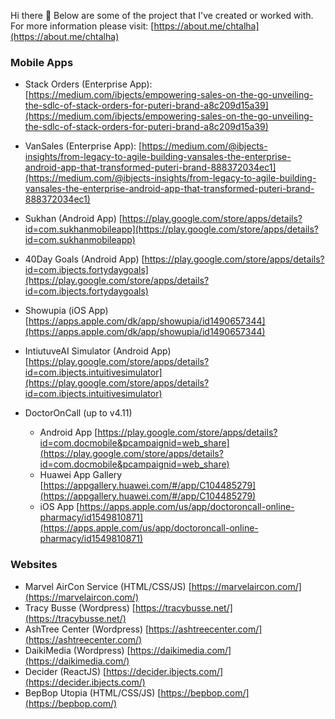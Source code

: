 Hi there 👋 Below are some of the project that I've created or worked with. For more information please visit: [https://about.me/chtalha](https://about.me/chtalha)

### Mobile Apps
- Stack Orders (Enterprise App): [https://medium.com/ibjects/empowering-sales-on-the-go-unveiling-the-sdlc-of-stack-orders-for-puteri-brand-a8c209d15a39](https://medium.com/ibjects/empowering-sales-on-the-go-unveiling-the-sdlc-of-stack-orders-for-puteri-brand-a8c209d15a39)
- VanSales (Enterprise App): [https://medium.com/@ibjects-insights/from-legacy-to-agile-building-vansales-the-enterprise-android-app-that-transformed-puteri-brand-888372034ec1](https://medium.com/@ibjects-insights/from-legacy-to-agile-building-vansales-the-enterprise-android-app-that-transformed-puteri-brand-888372034ec1)
- Sukhan (Android App) [https://play.google.com/store/apps/details?id=com.sukhanmobileapp](https://play.google.com/store/apps/details?id=com.sukhanmobileapp)
- 40Day Goals (Android App) [https://play.google.com/store/apps/details?id=com.ibjects.fortydaygoals](https://play.google.com/store/apps/details?id=com.ibjects.fortydaygoals)
- Showupia (iOS App) [https://apps.apple.com/dk/app/showupia/id1490657344](https://apps.apple.com/dk/app/showupia/id1490657344)
- IntiutuveAI Simulator (Android App) [https://play.google.com/store/apps/details?id=com.ibjects.intuitivesimulator](https://play.google.com/store/apps/details?id=com.ibjects.intuitivesimulator)

- DoctorOnCall (up to v4.11)
  - Android App [https://play.google.com/store/apps/details?id=com.docmobile&pcampaignid=web_share](https://play.google.com/store/apps/details?id=com.docmobile&pcampaignid=web_share)
  - Huawei App Gallery [https://appgallery.huawei.com/#/app/C104485279](https://appgallery.huawei.com/#/app/C104485279)
  - iOS App [https://apps.apple.com/us/app/doctoroncall-online-pharmacy/id1549810871](https://apps.apple.com/us/app/doctoroncall-online-pharmacy/id1549810871)

### Websites
- Marvel AirCon Service (HTML/CSS/JS) [https://marvelaircon.com/](https://marvelaircon.com/)
- Tracy Busse (Wordpress) [https://tracybusse.net/](https://tracybusse.net/)
- AshTree Center (Wordpress) [https://ashtreecenter.com/](https://ashtreecenter.com/)
- DaikiMedia (Wordpress) [https://daikimedia.com/](https://daikimedia.com/)
- Decider (ReactJS) [https://decider.ibjects.com/](https://decider.ibjects.com/)
- BepBop Utopia (HTML/CSS/JS) [https://bepbop.com/](https://bepbop.com/)



<!--
**thechaudharysab/thechaudharysab** is a ✨ _special_ ✨ repository because its `README.md` (this file) appears on your GitHub profile.

Here are some ideas to get you started:

- 🔭 I’m currently working on ...
- 🌱 I’m currently learning ...
- 👯 I’m looking to collaborate on ...
- 🤔 I’m looking for help with ...
- 💬 Ask me about ...
- 📫 How to reach me: ...
- 😄 Pronouns: ...
- ⚡ Fun fact: ...
-->
